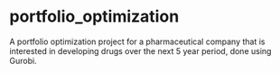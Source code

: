 # portfolio_optimization
A portfolio optimization project for a pharmaceutical company that  is interested in developing drugs over the next 5 year period, done using Gurobi.
